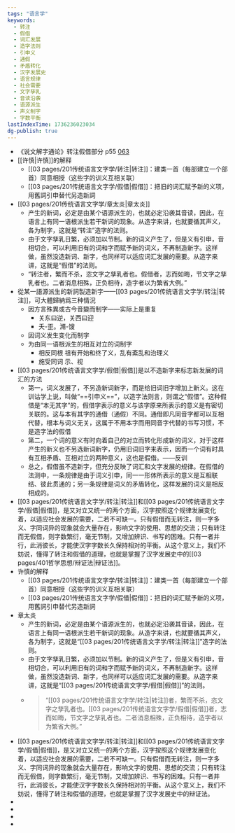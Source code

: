 ```yaml
---
tags: "语言学"
keywords:
  - 转注
  - 假借
  - 词汇发展
  - 造字法则
  - 引申义
  - 通假
  - 矛盾转化
  - 汉字发展史
  - 语言规律
  - 社会需要
  - 文字孳乳
  - 音读沿袭
  - 语源派生
  - 声义制字
  - 字数平衡
lastIndexTime: 1736236023034
dg-publish: true
---
```

- 《说文解字通论》转注假借部分 p55 [063](bookxnotepro://opennote/?nb=%7B2117b958-236b-4a62-bf6a-45d97e69df01%7D&book=040b3771ced78179e6d92053f52c6143&page=62&x=295&y=175&id=1&uuid=034090b3b244172abd369a75046fa5e8)
- [[许慎\|许慎]]的解释
	- [[03 pages/201传统语言文字学/转注\|转注]]：建类一首（每部建立一个部首）同意相授（这些字的训义互相关联）
	- [[03 pages/201传统语言文字学/假借\|假借]]：把旧的词汇赋予新的义项，用舊詞引申替代另造新詞
- [[03 pages/201传统语言文字学/章太炎\|章太炎]]
	- 产生的新词，必定是由某个语源派生的，也就必定沿袭其音读，因此，在语言上有同一语根派生若干新词的现象。从造字来讲，也就要循其声义，各为制字，这就是“转注”造字的法则。
	- 由于文字孳乳日繁，必须加以节制。新的词义产生了，但是义有引申，音相切合，可以利用旧有的词和字而赋予新的词义，不再制造新字。这样做，虽然没造新词、新字，也同样可以适应词汇发展的需要。从造字来讲，这就是“假借”的法则。
	- “转注者，繁而不杀，恣文字之孳乳者也。假借者，志而如晦，节文字之孳乳者也。二者消息相殊，正负相待，造字者以为繁省大例。”
- 從某一語源派生的新詞製造新字——[[03 pages/201传统语言文字学/转注\|转注]]，可大體歸納爲三种情況
	- 因方言殊異或古今音變而制字——实际上是重复
		- 关东曰逆，关西曰迎
		- 夭-歪。滫-馊
	- 因词义发生变化而制字
	- 为由同一语根派生的相互对立的词制字
		- 相反同根 祖有开始和终了义，乱有紊乱和治理义
		- 施受同词 示、视
- [[03 pages/201传统语言文字学/假借\|假借]]是以不造新字来标志新发展的词汇的方法
	- 第一，词义发展了，不另造新词新字，而是给旧词旧字增加上新义。这在训诂学上说，叫做“==引申义==”，以造字法则言，则谓之“假借”。这种假借是“本无其字”的，假借字表示的意义与该字原来所表示的意义是有密切关联的。这与本有其字的通借（通假）不同。通借即凡同音字都可以互相代替，根本与词义无关，这属于不用本字而用同音字代替的书写习惯，不是造字法的假借
	- 第二，一个词的意义有时向着自己的对立而转化形成新的词义，对于这样产生的新义也不另选新词新字，仍用旧词旧字来表示，因而一个词有时具有互相矛盾、互相对立的两种意义，这也是假借。——反训
	- 总之，假借虽不造新字，但充分反映了词汇和文字发展的规律。在假借的法测中，一条规律是由于词义引申，同一一形体所表示的意义是互相联结、彼此贯通的；另一条规律是词义的矛盾转化，这样发展的词义是相反相成的。
- [[03 pages/201传统语言文字学/转注\|转注]]和[[03 pages/201传统语言文字学/假借\|假借]]，是又对立又统一的两个方面，汉字按照这个规律发展变化着，以适应社会发展的需要，二若不可缺一。只有假借而无转注，则一字多义、字同词异的现象就会大量存在，影响文字的使用、思想的交流；只有转注而无假借，则字数繁衍，毫无节制，又增加辨识、书写的困难。只有一者并行，此消彼长，才能使汉字字数长久保持相对的平衡。从这个意义上，我们不妨说，懂得了转注和假借的道理，也就是掌握了汉字发展史中的[[03 pages/401哲学思想/辩证法\|辩证法]]。
- 许慎的解释
	- [[03 pages/201传统语言文字学/转注\|转注]]：建类一首（每部建立一个部首）同意相授（这些字的训义互相关联）
	- [[03 pages/201传统语言文字学/假借\|假借]]：把旧的词汇赋予新的义项，用舊詞引申替代另造新詞
- 章太炎
	- 产生的新词，必定是由某个语源派生的，也就必定沿袭其音读，因此，在语言上有同一语根派生若干新词的现象。从造字来讲，也就要循其声义，各为制字，这就是“[[03 pages/201传统语言文字学/转注\|转注]]”造字的法则。
	- 由于文字孳乳日繁，必须加以节制。新的词义产生了，但是义有引申，音相切合，可以利用旧有的词和字而赋予新的词义，不再制造新字。这样做，虽然没造新词、新字，也同样可以适应词汇发展的需要。从造字来讲，这就是“[[03 pages/201传统语言文字学/假借\|假借]]”的法则。
	- > “[[03 pages/201传统语言文字学/转注\|转注]]者，繁而不杀，恣文字之孳乳者也。[[03 pages/201传统语言文字学/假借\|假借]]者，志而如晦，节文字之孳乳者也。二者消息相殊，正负相待，造字者以为繁省大例。”
- [[03 pages/201传统语言文字学/转注\|转注]]和[[03 pages/201传统语言文字学/假借\|假借]]，是又对立又统一的两个方面，汉字按照这个规律发展变化着，以适应社会发展的需要，二若不可缺一。只有假借而无转注，则一字多义、字同词异的现象就会大量存在，影响文字的使用、思想的交流；只有转注而无假借，则字数繁衍，毫无节制，又增加辨识、书写的困难。只有一者并行，此消彼长，才能使汉字字数长久保持相对的平衡。从这个意义上，我们不妨说，懂得了转注和假借的道理，也就是掌握了汉字发展史中的辩证法。
-
-
-
-